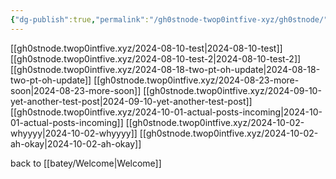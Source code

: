 ```yaml
---
{"dg-publish":true,"permalink":"/gh0stnode-twop0intfive-xyz/gh0stnode/"}
---
```


[[gh0stnode.twop0intfive.xyz/2024-08-10-test\|2024-08-10-test]]
[[gh0stnode.twop0intfive.xyz/2024-08-10-test-2\|2024-08-10-test-2]]
[[gh0stnode.twop0intfive.xyz/2024-08-18-two-pt-oh-update\|2024-08-18-two-pt-oh-update]]
[[gh0stnode.twop0intfive.xyz/2024-08-23-more-soon\|2024-08-23-more-soon]]
[[gh0stnode.twop0intfive.xyz/2024-09-10-yet-another-test-post\|2024-09-10-yet-another-test-post]]
[[gh0stnode.twop0intfive.xyz/2024-10-01-actual-posts-incoming\|2024-10-01-actual-posts-incoming]]
[[gh0stnode.twop0intfive.xyz/2024-10-02-whyyyy\|2024-10-02-whyyyy]]
[[gh0stnode.twop0intfive.xyz/2024-10-02-ah-okay\|2024-10-02-ah-okay]]

back to [[batey/Welcome\|Welcome]]
